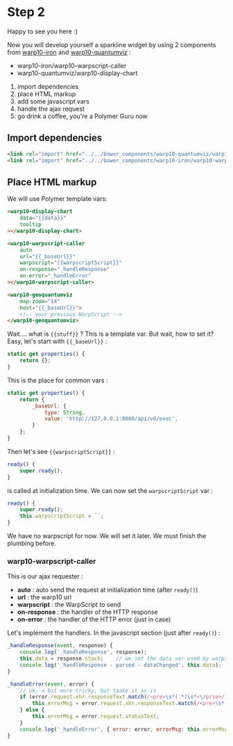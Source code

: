 # Step 2

Happy to see you here :)

Now you will develop yourself a sparkline widget by using 2 components from [warp10-iron](https://github.com/cityzendata/warp10-iron) and [warp10-quantumviz](https://github.com/cityzendata/warp10-quantumviz) : 

+ warp10-iron/warp10-warpscript-caller
+ warp10-quantumviz/warp10-display-chart

1. import dependencies
1. place HTML markup
1. add some javascript vars
1. handle the ajax request
1. go drink a coffee, you're a Polymer Guru now

## Import dependencies

```html
<link rel="import" href="../../bower_components/warp10-quantumviz/warp10-display-c3-chart.html">
<link rel="import" href="../../bower_components/warp10-iron/warp10-warpscript-caller.html">
```

## Place HTML markup

We will use Polymer template vars: 

```html
<warp10-display-chart 
    data="{{data}}" 
    tooltip
></warp10-display-chart>

<warp10-warpscript-caller 
    auto 
    url="{{_baseUrl}}"
    warpscript="{{warpscriptScript}}" 
    on-response="_handleResponse"
    on-error="_handleError"
></warp10-warpscript-caller>

<warp10-geoquantumviz 
    map-zoom="14" 
    host="{{_baseUrl}}">
    <!-- your previous WarpScript -->
</warp10-geoquantumviz>
```


Wait.... what is `{{stuff}}` ? This is a template var. But wait, how to set it? Easy, let's start with
`{{_baseUrl}}` : 

```javascript
static get properties() {
    return {};
}
``` 
This is the place for common vars : 

```javascript
static get properties() {
    return {
        _baseUrl: {
            type: String,
            value: 'http://127.0.0.1:8080/api/v0/exec',
        }
    };
}
```
Then let's see `{{warpscriptScript}}` : 

```javascript
ready() {
    super.ready();
}
```

is called at initialization time. We can now set the `warpscriptScript` var : 

```javascript
ready() {
    super.ready();
    this.warpscriptScript = ``;
}
```

We have no warpscript for now. We will set it later. We must finish the plumbing before.

### warp10-warpscript-caller

This is our ajax requester : 

- **auto** : auto send the request at initialization time (after `ready()`)
- **url** : the warp10 url
- **warpscript** : the WarpScript to send
- **on-response** : the handler of the HTTP response
- **on-error** : the handler of the HTTP error (just in case)

Let's implement the handlers. In the javascript section (just after `ready()`) :

```javascript
_handleResponse(event, response) {
    console.log('_handleResponse', response);
    this.data = response.stack;    // we set the data var used by warp10-display-chart 
    console.log('_handleResponse - parsed - dataChanged', this.data);
}

_handleError(event, error) {
    // ok, a bit more tricky, but taake it as-is
    if (error.request.xhr.responseText.match(/<pre>\s*(.*)\s*<\/prse>/)) {
        this.errorMsg = error.request.xhr.responseText.match(/<pre>\s*(.*)\s*<\/prse>/)[1];
    } else {
        this.errorMsg = error.request.statusText;
    }
    console.log('_handleError', { error: error, errorMsg: this.errorMsg });
}
```

